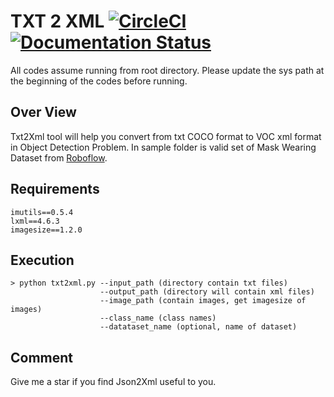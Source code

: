# TXT 2 XML [![CircleCI](https://circleci.com/gh/faustomorales/keras-ocr.svg?style=shield)](https://github.com/nguyentruonglau) [![Documentation Status](https://readthedocs.org/projects/keras-ocr/badge/?version=latest)](https://github.com/nguyentruonglau)

All codes assume running from root directory. Please update the sys path at the beginning of the codes before running.

## Over View

Txt2Xml tool will help you convert from txt COCO format to VOC xml format in Object Detection Problem. In sample folder is valid set of Mask Wearing Dataset from [Roboflow](https://public.roboflow.com/object-detection/mask-wearing/1).


## Requirements
```
imutils==0.5.4
lxml==4.6.3
imagesize==1.2.0
```

## Execution

```
> python txt2xml.py --input_path (directory contain txt files)
                    --output_path (directory will contain xml files)
                    --image_path (contain images, get imagesize of images)
                    --class_name (class names)
                    --datataset_name (optional, name of dataset)
```

## Comment
Give me a star if you find Json2Xml useful to you.
